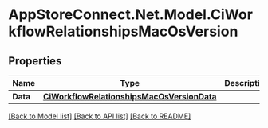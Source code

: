 # AppStoreConnect.Net.Model.CiWorkflowRelationshipsMacOsVersion

## Properties

Name | Type | Description | Notes
------------ | ------------- | ------------- | -------------
**Data** | [**CiWorkflowRelationshipsMacOsVersionData**](CiWorkflowRelationshipsMacOsVersionData.md) |  | [optional] 

[[Back to Model list]](../README.md#documentation-for-models) [[Back to API list]](../README.md#documentation-for-api-endpoints) [[Back to README]](../README.md)

